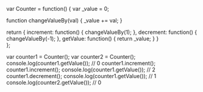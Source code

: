 var Counter = function() {
  var _value = 0;

  function changeValueBy(val) {
    _value += val;
  }

  return {
    increment: function() {
      changeValueBy(1);
    },
    decrement: function() {
      changeValueBy(-1);
    },
    getValue: function() {
      return _value;
    }
  }  
};

var counter1 = Counter();
var counter2 = Counter();
console.log(counter1.getValue()); // 0
counter1.increment();
counter1.increment();
console.log(counter1.getValue()); // 2
counter1.decrement();
console.log(counter1.getValue()); // 1
console.log(counter2.getValue()); // 0
